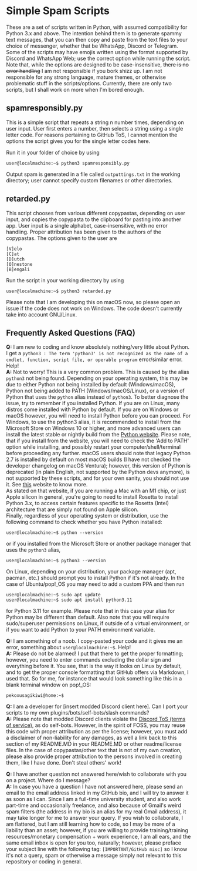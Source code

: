 # Simple Spam Scripts

These are a set of scripts written in Python, with assumed compatibility for Python 3.x and above. The intention behind them is to generate spammy text messages, that you can then copy and paste from the text files to your choice of messenger, whether that be WhatsApp, Discord or Telegram. Some of the scripts may have emojis written using the format supported by Discord and WhatsApp Web; use the correct option while running the script. Note that, while the options are designed to be case-insensitive, ~~there is no error handling~~ I am not responsible if you bork shizz up. I am not responsible for any strong language, mature themes, or otherwise problematic stuff in the scripts/options. Currently, there are only two scripts, but I shall work on more when I'm bored enough.

## spamresponsibly.py

This is a simple script that repeats a string n number times, depending on user input. User first enters a number, then selects a string using a single letter code. For reasons pertaining to GitHub ToS, I cannot mention the options the script gives you for the single letter codes here.

Run it in your folder of choice by using
```console
user@localmachine:~$ python3 spamresponsibly.py
```

Output spam is generated in a file called `outputtings.txt` in the working directory; user cannot specify custom filenames or other directories.

## retarded.py

This script chooses from various different copypastas, depending on user input, and copies the copypasta to the clipboard for pasting into another app. User input is a single alphabet, case-insensitive, with no error handling. Proper attribution has been given to the authors of the copypastas.
The options given to the user are

```posh
[V]elo
[C]at
[D]utch
[O]nestone
[B]engali
```

Run the script in your working directory by using
```console
user@localmachine:~$ python3 retarded.py
```
Please note that I am developing this on macOS now, so please open an issue if the code does not work on Windows. The code doesn't currently take into account GNU/Linux.
## Frequently Asked Questions (FAQ)
<strong>Q:</strong> I am new to coding and know absolutely nothing/very little about Python. I get a `python3 : The term 'python3' is not recognized as the name of a cmdlet, function, script file, or operable program` error/similar error. Help!\
<strong>A:</strong> Not to worry! This is a very common problem. This is caused by the alias `python3` not being found. Depending on your operating system, this may be due to either Python not being installed by default (Windows/macOS), Python not being added to PATH (Windows/macOS/Linux), or a version of Python that uses the `python` alias instead of `python3`. To better diagnose the issue, try to remember if you installed Python. If you are on Linux, many distros come installed with Python by default. If you are on Windows or macOS however, you will need to install Python before you can proceed. For Windows, to use the python3 alias, it is recommended to install from the Microsoft Store on Windows 10 or higher, and more advanced users can install the latest stable or nightly build from the [Python website](https://www.python.org/). Please note, that if you install from the website, you will need to check the 'Add to PATH' option while installing, and possibly restart your computer/shell/terminal before proceeding any further. macOS users should note that legacy Python 2.7 is installed by default on most macOS builds (I have not checked the developer changelog on macOS Ventura); however, this version of Python is deprecated (in plain English, not supported by the Python devs anymore), is not supported by these scripts, and for your own sanity, you should not use it. See [this](https://www.dataquest.io/blog/installing-python-on-mac/#installing-python-mac) website to know more.\
As stated on that website, if you are running a Mac with an M1 chip, or just Apple silicon in general, you're going to need to install Rosetta to install Python 3.x, to access certain features specific to the Rosetta (Intel) architecture that are simply not found on Apple silicon.\
Finally, regardless of your operating system or distribution, use the following command to check whether you have Python installed:
```console
user@localmachine:~$ python --version
```
or if you installed from the Microsoft Store or another package manager that uses the `python3` alias,
```console
user@localmachine:~$ python3 --version
```
On Linux, depending on your distribution, your package manager (apt, pacman, etc.) should prompt you to install Python if it's not already. In the case of Ubuntu/pop!\_OS you may need to add a custom PPA and then run
```console
user@localmachine:~$ sudo apt update
user@localmachine:~$ sudo apt install python3.11
```
for Python 3.11 for example. Please note that in this case your alias for Python may be different than default. Also note that you will require sudo/superuser permissions on Linux, if outside of a virtual environment, or if you want to add Python to your PATH environment variable.

<strong>Q:</strong> I am something of a noob. I copy-pasted your code and it gives me an error, something about `user@localmachine:~$`. Help!\
<strong>A:</strong> Please do not be alarmed! I put that there to get the proper formatting; however, you need to enter commands excluding the dollar sign and everything before it. You see, that is the way it looks on Linux by default, and to get the proper console formatting that GitHub offers via Markdown, I used that. So for me, for instance that would look something like this in a blank terminal window on pop!\_OS:
```console
pekoxusagikiwi@home:~$
```

<strong>Q:</strong> I am a developer for \[insert modded Discord client here]. Can I port your scripts to my own plugins/bots/self-bots/slash commands?\
<strong>A:</strong> Please note that modded Discord clients violate the [Discord ToS (terms of service)](https://discord.com/terms), as do self-bots. However, in the spirit of FOSS, you may reuse this code with proper attribution as per the license; however, you must add a disclaimer of non-liability for any damages, as well a link back to this section of my README.MD in your README.MD or other readme/license files. In the case of copypastas/other text that is not of my own creation, please also provide proper attribution to the persons involved in creating them, like I have done. Don't steal others' work!

<strong>Q:</strong> I have another question not answered here/wish to collaborate with you on a project. Where do I message?\
<strong>A:</strong> In case you have a question I have not answered here, please send an email to the email address linked in my GitHub bio, and I will try to answer it as soon as I can. Since I am a full-time university student, and also work part-time and occasionally freelance, and also because of Gmail's weird spam filters (the address in my bio is an alias for my real Gmail address), it may take longer for me to answer your query. If you wish to collaborate, I am flattered, but I am still learning how to code, so I may be more of a liability than an asset; however, if you are willing to provide training/training resources/monetary compensation + work experience, I am all ears, and the same email inbox is open for you too, naturally; however, please preface your subject line with the following tag: `[IMPORTANT/GitHub misc]` so I know it's not a query, spam or otherwise a message simply not relevant to this repository or coding in general.
